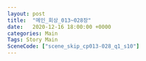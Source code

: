```yaml
---
layout: post
title:  "메인_회상_013~028장"
date:   2020-12-16 18:00:00 +0000
categories: Main
Tags: Story Main
SceneCode: ["scene_skip_cp013-028_q1_s10"]
---
```


